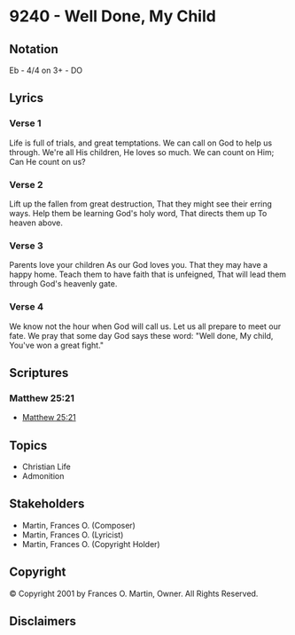 # 9240 - Well Done, My Child

## Notation

Eb - 4/4 on 3+ - DO

## Lyrics

### Verse 1

Life is full of trials, and great temptations. We can call on God to help us through. We're all His children, He loves so much. We can count on Him; Can He count on us?

### Verse 2

Lift up the fallen from great destruction, That they might see their erring ways. Help them be learning God's holy word, That directs them up To heaven above.

### Verse 3

Parents love your children As our God loves you. That they may have a happy home. Teach them to have faith that is unfeigned, That will lead them through God's heavenly gate.

### Verse 4

We know not the  hour when God will call us. Let us all prepare to meet our fate. We pray that some day God says these word: "Well done, My child, You've won a great fight."


## Scriptures

### Matthew 25:21

- [Matthew 25:21](https://www.biblegateway.com/passage/?search=Matthew%2025%3A21)


## Topics

- Christian Life
- Admonition

## Stakeholders

- Martin, Frances O. (Composer)
- Martin, Frances O. (Lyricist)
- Martin, Frances O. (Copyright Holder)

## Copyright

© Copyright 2001 by Frances O. Martin, Owner. All Rights Reserved.


## Disclaimers


